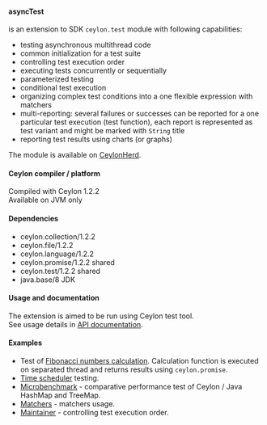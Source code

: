 #### asyncTest
is an extension to SDK `ceylon.test` module with following capabilities:
 * testing asynchronous multithread code
 * common initialization for a test suite
 * controlling test execution order
 * executing tests concurrently or sequentially
 * parameterized testing
 * conditional test execution
 * organizing complex test conditions into a one flexible expression with matchers
 * multi-reporting: several failures or successes can be reported for a one particular test execution (test function),
   each report is represented as test variant and might be marked with `String` title
 * reporting test results using charts (or graphs)


The module is available on [CeylonHerd](https://herd.ceylon-lang.org/modules/herd.asynctest).

 
#### Ceylon compiler / platform

Compiled with Ceylon 1.2.2  
Available on JVM only


#### Dependencies

* ceylon.collection/1.2.2
* ceylon.file/1.2.2
* ceylon.language/1.2.2
* ceylon.promise/1.2.2 shared
* ceylon.test/1.2.2 shared
* java.base/8 JDK


#### Usage and documentation
 
The extension is aimed to be run using Ceylon test tool.  
See usage details in [API documentation](https://modules.ceylon-lang.org/repo/1/herd/asynctest/0.5.1/module-doc/api/index.html).
 
 
#### Examples
 
* Test of [Fibonacci numbers calculation](examples/herd/examples/asynctest/fibonacci).
  Calculation function is executed on separated thread and returns results using `ceylon.promise`.
* [Time scheduler](examples/herd/examples/asynctest/scheduler) testing.
* [Microbenchmark](examples/herd/examples/asynctest/mapperformance) -
  comparative performance test of Ceylon / Java HashMap and TreeMap.
* [Matchers](examples/herd/examples/asynctest/matchers) - matchers usage.
* [Maintainer](examples/herd/examples/asynctest/maintainer) - controlling test execution order.
